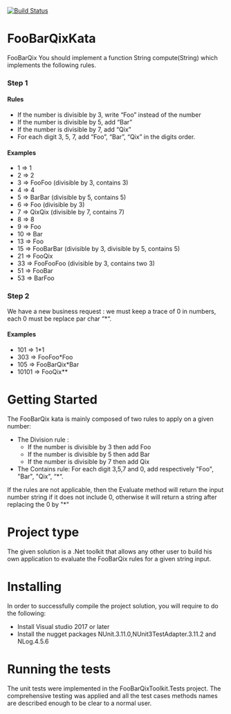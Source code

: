 [![Build Status](https://travis-ci.org/ImeneKHEpABD/FooBarQixKata.svg?branch=master)](https://travis-ci.org/ImeneKHEpABD/FooBarQixKata)
# FooBarQixKata
FooBarQix
You should implement a function String compute(String) which implements the following rules.

### Step 1
#### Rules
* If the number is divisible by 3, write “Foo” instead of the number
* If the number is divisible by 5, add “Bar”
* If the number is divisible by 7, add “Qix”
* For each digit 3, 5, 7, add “Foo”, “Bar”, “Qix” in the digits order.
#### Examples
* 1  => 1
* 2  => 2
* 3  => FooFoo (divisible by 3, contains 3)
* 4  => 4
* 5  => BarBar (divisible by 5, contains 5)
* 6  => Foo (divisible by 3)
* 7  => QixQix (divisible by 7, contains 7)
* 8  => 8
* 9  => Foo
* 10 => Bar
* 13 => Foo
* 15 => FooBarBar (divisible by 3, divisible by 5, contains 5)
* 21 => FooQix
* 33 => FooFooFoo (divisible by 3, contains two 3)
* 51 => FooBar
* 53 => BarFoo
### Step 2
We have a new business request : we must keep a trace of 0 in numbers, each 0 must be replace par char “*“.

#### Examples
* 101   => 1*1
* 303   => FooFoo*Foo
* 105   => FooBarQix*Bar
* 10101 => FooQix**

# Getting Started
The FooBarQix kata is mainly composed of two rules to apply on a given number:
* The Division rule : 
   - If the number is divisible by 3 then add Foo
   - If the number is divisible by 5 then add Bar
   - If the number is divisible by 7 then add Qix
* The Contains rule:
For each digit 3,5,7 and 0, add respectively "Foo", "Bar", "Qix", “*“.

If the rules are not applicable, then the Evaluate method will return the input number string if it does not include 0, otherwise it will return a string after replacing the 0 by "*"

# Project type
The given solution is a .Net toolkit that allows any other user to build his own application to evaluate the FooBarQix rules for a given string input.

# Installing
In order to successfully compile the project solution, you will require to do the following:
   - Install Visual studio 2017 or later 
   - Install the nugget packages NUnit.3.11.0,NUnit3TestAdapter.3.11.2 and NLog.4.5.6

# Running the tests
The unit tests were implemented in the FooBarQixToolkit.Tests project. The comprehensive testing was applied and all the test cases methods names are described enough to be clear to a normal user.
